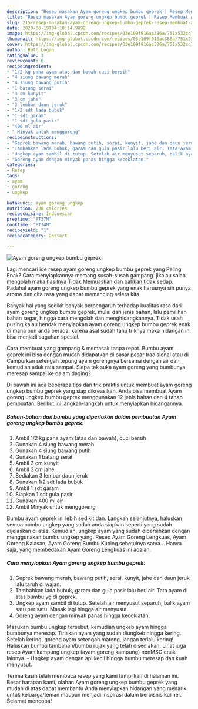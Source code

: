 ```yaml
---
description: "Resep masakan Ayam goreng ungkep bumbu geprek | Resep Membuat Ayam goreng ungkep bumbu geprek Yang Enak Dan Lezat"
title: "Resep masakan Ayam goreng ungkep bumbu geprek | Resep Membuat Ayam goreng ungkep bumbu geprek Yang Enak Dan Lezat"
slug: 215-resep-masakan-ayam-goreng-ungkep-bumbu-geprek-resep-membuat-ayam-goreng-ungkep-bumbu-geprek-yang-enak-dan-lezat
date: 2020-06-19T04:10:14.989Z
image: https://img-global.cpcdn.com/recipes/03e109f916ac386a/751x532cq70/ayam-goreng-ungkep-bumbu-geprek-foto-resep-utama.jpg
thumbnail: https://img-global.cpcdn.com/recipes/03e109f916ac386a/751x532cq70/ayam-goreng-ungkep-bumbu-geprek-foto-resep-utama.jpg
cover: https://img-global.cpcdn.com/recipes/03e109f916ac386a/751x532cq70/ayam-goreng-ungkep-bumbu-geprek-foto-resep-utama.jpg
author: Ruth Logan
ratingvalue: 3
reviewcount: 6
recipeingredient:
- "1/2 kg paha ayam atas dan bawah cuci bersih"
- "4 siung bawang merah"
- "4 siung bawang putih"
- "1 batang serai"
- "3 cm kunyit"
- "3 cm jahe"
- "3 lembar daun jeruk"
- "1/2 sdt lada bubuk"
- "1 sdt garam"
- "1 sdt gula pasir"
- "400 ml air"
- " Minyak untuk menggoreng"
recipeinstructions:
- "Geprek bawang merah, bawang putih, serai, kunyit, jahe dan daun jeruk lalu taruh di wajan."
- "Tambahkan lada bubuk, garam dan gula pasir lalu beri air. Tata ayam di atas bumbu yg di geprek."
- "Ungkep ayam sambil di tutup. Setelah air menyusut separuh, balik ayam satu per satu. Masak lagi hingga air menyusut."
- "Goreng ayam dengan minyak panas hingga kecoklatan."
categories:
- Resep
tags:
- ayam
- goreng
- ungkep

katakunci: ayam goreng ungkep 
nutrition: 238 calories
recipecuisine: Indonesian
preptime: "PT37M"
cooktime: "PT34M"
recipeyield: "1"
recipecategory: Dessert

---
```



![Ayam goreng ungkep bumbu geprek](https://img-global.cpcdn.com/recipes/03e109f916ac386a/751x532cq70/ayam-goreng-ungkep-bumbu-geprek-foto-resep-utama.jpg)

Lagi mencari ide resep ayam goreng ungkep bumbu geprek yang Paling Enak? Cara menyiapkannya memang susah-susah gampang. jikalau salah mengolah maka hasilnya Tidak Memuaskan dan bahkan tidak sedap. Padahal ayam goreng ungkep bumbu geprek yang enak harusnya sih punya aroma dan cita rasa yang dapat memancing selera kita.

Banyak hal yang sedikit banyak berpengaruh terhadap kualitas rasa dari ayam goreng ungkep bumbu geprek, mulai dari jenis bahan, lalu pemilihan bahan segar, hingga cara mengolah dan menghidangkannya. Tidak usah pusing kalau hendak menyiapkan ayam goreng ungkep bumbu geprek enak di mana pun anda berada, karena asal sudah tahu triknya maka hidangan ini bisa menjadi suguhan spesial.

Cara membuat yang gampang &amp; memasak tanpa repot. Bumbu ayam geprek ini bisa dengan mudah didapatkan di pasar pasar tradisional atau di Campurkan setengah tepung ayam gorengnya bersama dengan air dan kemudian aduk rata sampai. Siapa tak suka ayam goreng yang bumbunya meresap sampai ke dalam daging?


Di bawah ini ada beberapa tips dan trik praktis untuk membuat ayam goreng ungkep bumbu geprek yang siap dikreasikan. Anda bisa membuat Ayam goreng ungkep bumbu geprek menggunakan 12 jenis bahan dan 4 tahap pembuatan. Berikut ini langkah-langkah untuk menyiapkan hidangannya.

<!--inarticleads1-->

##### Bahan-bahan dan bumbu yang diperlukan dalam pembuatan Ayam goreng ungkep bumbu geprek:

1. Ambil 1/2 kg paha ayam (atas dan bawah), cuci bersih
1. Gunakan 4 siung bawang merah
1. Gunakan 4 siung bawang putih
1. Gunakan 1 batang serai
1. Ambil 3 cm kunyit
1. Ambil 3 cm jahe
1. Sediakan 3 lembar daun jeruk
1. Gunakan 1/2 sdt lada bubuk
1. Ambil 1 sdt garam
1. Siapkan 1 sdt gula pasir
1. Gunakan 400 ml air
1. Ambil  Minyak untuk menggoreng


Bumbu ayam geprek ini lebih sedikit dan. Langkah selanjutnya, haluskan semua bumbu ungkep yang sudah anda siapkan seperti yang sudah dijelaskan di atas. Kemudian, ungkep ayam yang sudah dibersihkan dengan menggunakan bumbu ungkep yang. Resep Ayam Goreng Lengkuas, Ayam Goreng Kalasan, Ayam Goreng Bumbu Kuning sebetulnya sama… Hanya saja, yang membedakan Ayam Goreng Lengkuas ini adalah. 

<!--inarticleads2-->

##### Cara menyiapkan Ayam goreng ungkep bumbu geprek:

1. Geprek bawang merah, bawang putih, serai, kunyit, jahe dan daun jeruk lalu taruh di wajan.
1. Tambahkan lada bubuk, garam dan gula pasir lalu beri air. Tata ayam di atas bumbu yg di geprek.
1. Ungkep ayam sambil di tutup. Setelah air menyusut separuh, balik ayam satu per satu. Masak lagi hingga air menyusut.
1. Goreng ayam dengan minyak panas hingga kecoklatan.


Masukan bumbu ungkep tersebut, kemudian ungkeb ayam hingga bumbunya meresap. Tiriskan ayam yang sudah diungkeb hingga kering. Setelah kering, goreng ayam setengah mateng, jangan terlalu kering! Haluskan bumbu tambahan/bumbu rujak yang telah disediakan. Lihat juga resep Ayam kampung ungkep (ayam goreng kampung) nonMSG enak lainnya. - Ungkep ayam dengan api kecil hingga bumbu meresap dan kuah menyusut. 

Terima kasih telah membaca resep yang kami tampilkan di halaman ini. Besar harapan kami, olahan Ayam goreng ungkep bumbu geprek yang mudah di atas dapat membantu Anda menyiapkan hidangan yang menarik untuk keluarga/teman maupun menjadi inspirasi dalam berbisnis kuliner. Selamat mencoba!
